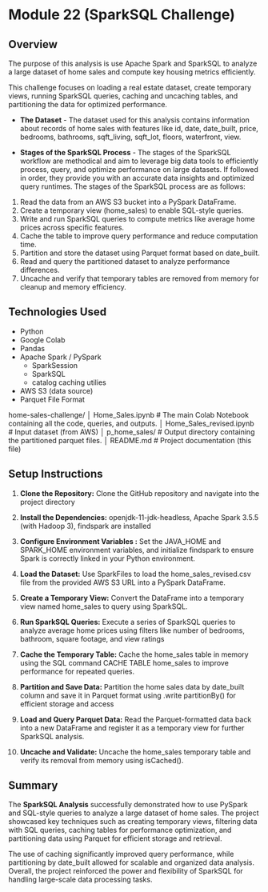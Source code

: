 # Module 22 (SparkSQL Challenge)

## **Overview**
The purpose of this analysis is use Apache Spark and SparkSQL to analyze a large dataset of home sales and compute key housing metrics efficiently. 

This challenge focuses on loading a real estate dataset, create temporary views, running SparkSQL queries, caching and uncaching tables, and partitioning the data for optimized performance.

* **The Dataset** - The dataset used for this analysis contains information about records of home sales with features like id, date, date_built, price, bedrooms, bathrooms, sqft_living, sqft_lot, floors, waterfront, view.

* **Stages of the SparkSQL Process** - The stages of the SparkSQL workflow are methodical and aim to leverage big data tools to efficiently process, query, and optimize performance on large datasets. If followed in order, they provide you with an accurate data insights and optimized query runtimes. The stages of the SparkSQL process are as follows: 
1. Read the data from an AWS S3 bucket into a PySpark DataFrame.
2. Create a temporary view (home_sales) to enable SQL-style queries.
3. Write and run SparkSQL queries to compute metrics like average home prices across specific features.
4. Cache the table to improve query performance and reduce computation time.
5. Partition and store the dataset using Parquet format based on date_built.
6. Read and query the partitioned dataset to analyze performance differences.
7. Uncache and verify that temporary tables are removed from memory for cleanup and memory efficiency.

## **Technologies Used**
- Python 
- Google Colab
- Pandas
- Apache Spark / PySpark
    - SparkSession
	- SparkSQL
	- catalog caching utilies
- AWS S3 (data source)
- Parquet File Format


home-sales-challenge/
│   Home_Sales.ipynb        # The main Colab Notebook containing all the code, queries, and outputs.
│	Home_Sales_revised.ipynb	# Input dataset (from AWS)
│  	p_home_sales/           # Output directory containing the partitioned parquet files.
│   README.md          					 # Project documentation (this file)

## **Setup Instructions**
1. **Clone the Repository:**
Clone the GitHub repository and navigate into the project directory

2. **Install the Dependencies:**
openjdk-11-jdk-headless, Apache Spark 3.5.5 (with Hadoop 3), findspark are installed

3. **Configure Environment Variables :**
Set the JAVA_HOME and SPARK_HOME environment variables, and initialize findspark to ensure Spark is correctly linked in your Python environment.

4. **Load the Dataset:** 
Use SparkFiles to load the home_sales_revised.csv file from the provided AWS S3 URL into a PySpark DataFrame.

5. **Create a Temporary View:**
Convert the DataFrame into a temporary view named home_sales to query using SparkSQL.

6. **Run SparkSQL Queries:**
Execute a series of SparkSQL queries to analyze average home prices using filters like number of bedrooms, bathroom, square footage, and view ratings 

7. **Cache the Temporary Table:**
Cache the home_sales table in memory using the SQL command CACHE TABLE home_sales to improve performance for repeated queries.

8. **Partition and Save Data:**
Partition the home sales data by date_built column and save it in Parquet format using .write partitionBy() for efficient storage and access

9. **Load and Query Parquet Data:**
Read the Parquet-formatted data back into a new DataFrame and register it as a temporary view for further SparkSQL analysis.

10. **Uncache and Validate:**
Uncache the home_sales temporary table and verify its removal from memory using isCached().

## Summary
The **SparkSQL Analysis** successfully demonstrated how to use PySpark and SQL-style queries to analyze a large dataset of home sales. The project showcased key techniques such as creating temporary views, filtering data with SQL queries, caching tables for performance optimization, and partitioning data using Parquet for efficient storage and retrieval.

The use of caching significantly improved query performance, while partitioning by date_built allowed for scalable and organized data analysis. Overall, the project reinforced the power and flexibility of SparkSQL for handling large-scale data processing tasks.
